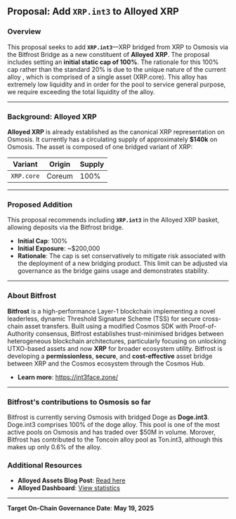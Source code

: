 ## Proposal: Add `XRP.int3` to Alloyed XRP

### Overview

This proposal seeks to add **`XRP.int3`**—XRP bridged from XRP to Osmosis via the Bitfrost Bridge as a new constituent of **Alloyed XRP**. The proposal includes setting an **initial static cap of 100%**. The rationale for this 100% cap rather than the standard 20% is due to the unique nature of the current alloy , which is comprised of a single asset (XRP.core). This alloy has extremely low liquidity and in order for the pool to service general purpose, we require exceeding the total liquidity of the alloy.

---

### Background: Alloyed XRP

**Alloyed XRP** is already established as the canonical XRP representation on Osmosis. It currently has a circulating supply of approximately **\$140k** on Osmosis. The asset is composed of one bridged variant of XRP:

| Variant           | Origin                      | Supply |
| ----------------- | --------------------------- | --- |
| `XRP.core`        | Coreum                      | 100% |

---

### Proposed Addition

This proposal recommends including **`XRP.int3`** in the Alloyed XRP basket, allowing deposits via the Bitfrost bridge.

* **Initial Cap**: 100%
* **Initial Exposure**: \~\$200,000
* **Rationale**: The cap is set conservatively to mitigate risk associated with the deployment of a new bridging product. This limit can be adjusted via governance as the bridge gains usage and demonstrates stability.

---

### About Bitfrost

**Bitfrost** is a high-performance Layer-1 blockchain implementing a novel leaderless, dynamic Threshold Signature Scheme (TSS) for secure cross-chain asset transfers. Built using a modified Cosmos SDK with Proof-of-Authority consensus, Bitfrost establishes trust-minimised bridges between heterogeneous blockchain architectures, particularly focusing on unlocking UTXO-based assets and now **XRP** for broader ecosystem utility. Bitfrost is developing a **permissionless**, **secure**, and **cost-effective** asset bridge between XRP and the Cosmos ecosystem through the Cosmos Hub.

* **Learn more**: https://int3face.zone/ 

---

### Bitfrost's contributions to Osmosis so far

Bitfrost is currently serving Osmosis with bridged Doge as **Doge.int3**. Doge.int3 comprises 100% of the doge alloy. This pool is one of the most active pools on Osmosis and has traded over $50M in volume. Morover, Bitfrost has contributed to the Toncoin alloy pool as Ton.int3, although this makes up only 0.6% of the alloy. 


### Additional Resources

* **Alloyed Assets Blog Post**: [Read here](#)
* **Alloyed Dashboard**: [View statistics](#)

---

**Target On-Chain Governance Date**: **May 19, 2025**

